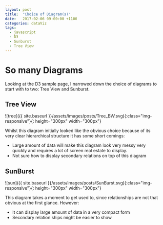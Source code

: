 ```yaml
---
layout: post
title:  "Choice of Diagram(s)"
date:   2017-02-06 09:00:00 +1100
categories: dataViz
tags:
  - javascript
  - D3
  - Sunburst
  - Tree View
---
```


# So many Diagrams 

Looking at the D3 sample page, I narrowed down the choice of diagrams to start with to two: Tree View and Sunburst.

## Tree View
![tree]({{ site.baseurl }}/assets/images/posts/Tree_BW.svg){:class="img-responsive"}{: height="300px" width="300px"}

Whilst this diagram initially looked like the obvious choice because of its very clear hierarchical structure it has some short comings:
* Large amount of data will make this diagram look very messy very quickly and requires a lot of screen real estate to display.
* Not sure how to display secondary relations on top of this diagram

## SunBurst
![sun]({{ site.baseurl }}/assets/images/posts/SunBurst.svg){:class="img-responsive"}{: height="300px" width="300px"}

This diagram takes a moment to get used to, since relationships are not that obvious at the first glance. However:
* It can display large amount of data in a very compact form
* Secondary relation ships might be easier to show
